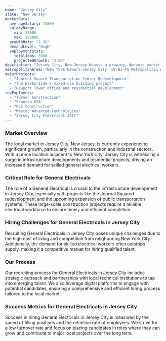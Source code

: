 ```yaml
---
name: "Jersey City"
state: "New Jersey"
marketData:
  averageSalary: 75800
  salaryRange:
    min: 55000
    max: 102000
  growthRate: "2.3%"
  demandLevel: "High"
  employmentStats:
    totalJobs: 5000
    projectedGrowth: "3.5%"
description: "Jersey City, New Jersey boasts a growing, dynamic market for the electrical industry with ample opportunities for electricians, low voltage technicians, and electrical engineers."
metropolitanArea: "New York-Newark-Jersey City, NY-NJ-PA Metropolitan Area"
majorProjects:
  - "Journal Square Transportation Center Redevelopment"
  - "The Harborside 8 mixed-use building project"
  - "Newport Tower office and residential development"
topEmployers:
  - "Turner Construction"
  - "Skanska USA"
  - "PCL Construction"
  - "Mastec Advanced Technologies"
  - "Jersey City Electrical JATC"
---
```


### Market Overview
The local market in Jersey City, New Jersey, is currently experiencing significant growth, particularly in the construction and industrial sectors. With a prime location adjacent to New York City, Jersey City is witnessing a surge in infrastructure developments and residential projects, driving an increased demand for skilled general electrical workers.

### Critical Role for General Electricals
The role of a General Electrical is crucial to the infrastructure development in Jersey City, especially with projects like the Journal Squared redevelopment and the upcoming expansion of public transportation systems. These large-scale construction projects require a reliable electrical workforce to ensure timely and efficient completion.

### Hiring Challenges for General Electricals in Jersey City
Recruiting General Electricals in Jersey City poses unique challenges due to the high cost of living and competition from neighboring New York City. Additionally, the demand for skilled electrical workers often outstrips supply, making it a competitive market for hiring qualified talent.

### Our Process
Our recruiting process for General Electricals in Jersey City includes strategic outreach and partnerships with local technical institutions to tap into emerging talent. We also leverage digital platforms to engage with potential candidates, ensuring a comprehensive and efficient hiring process tailored to the local market.

### Success Metrics for General Electricals in Jersey City
Success in hiring General Electricals in Jersey City is measured by the speed of filling positions and the retention rate of employees. We strive for a low turnover rate and focus on placing candidates in roles where they can grow and contribute to major local projects over the long term.